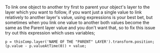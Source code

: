 To link one object to another try first to parent your object's layer to the layer which you want to follow, if you want just a single value to link relatively to another layer's value, using expressions is your best bet, but sometimes when you link one value to another both values become the same as the Parent layer value and you don't want that, so to fix this issue try out this expression which uses variables; 
```plaintext
p = thisComp.layer('NAME OF THE "PARENT" LAYER').transform.position;
(p.value - p.valueAtTime(0)) + value;
```


